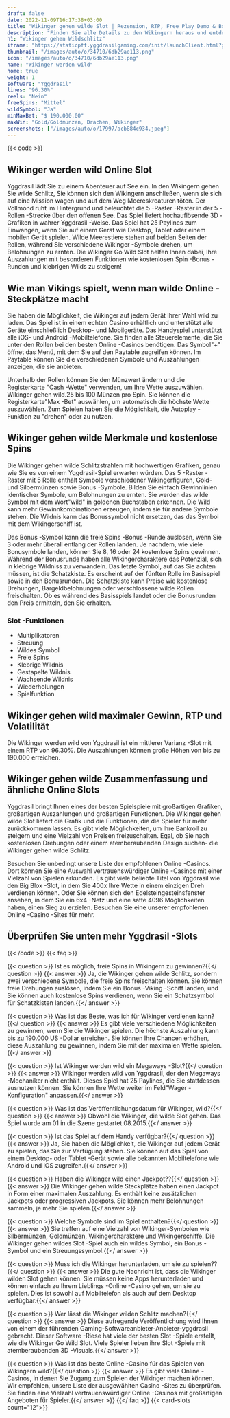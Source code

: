 ```yaml
---
draft: false
date: 2022-11-09T16:17:38+03:00
title: "Wikinger gehen wilde Slot | Rezension, RTP, Free Play Demo & Bonus"
description: "Finden Sie alle Details zu den Wikingern heraus und entdecken Sie die Details wie Auszahlungen, Volatilität, RTP und erhalten Sie kostenlose Spins und Casino -Bonus von den besten CA -Online -Casinos!"
h1: "Wikinger gehen Wildschlitz"
iframe: "https://staticpff.yggdrasilgaming.com/init/launchClient.html?gameid=7316&lang=en&curr=EUR&org=Demo&key=&channel=pc"
thumbnail: "/images/auto/o/34710/6db29ae113.png"
icon: "/images/auto/o/34710/6db29ae113.png"
name: "Wikinger werden wild"
home: true
weight: 1
software: "Yggdrasil"
lines: "96.30%"
reels: "Nein"
freeSpins: "Mittel"
wildSymbol: "Ja"
minMaxBet: "$ 190.000.00"
maxWin: "Gold/Goldmünzen, Drachen, Wikinger"
screenshots: ["/images/auto/o/17997/acb884c934.jpeg"]
---
```


{{< code >}}<h2>Wikinger werden wild Online Slot</h2><p>Yggdrasil lädt Sie zu einem Abenteuer auf See ein. In den Wikingern gehen Sie wilde Schlitz, Sie können sich den Wikingern anschließen, wenn sie sich auf eine Mission wagen und auf dem Weg Meereskreaturen töten. Der Vollmond ruht im Hintergrund und beleuchtet die 5 -Raster -Raster in der 5 -Rollen -Strecke über den offenen See. Das Spiel liefert hochauflösende 3D -Grafiken in wahrer Yggdrasil -Weise. Das Spiel hat 25 Paylines zum Einwangen, wenn Sie auf einem Gerät wie Desktop, Tablet oder einem mobilen Gerät spielen. Wilde Meerestiere stehen auf beiden Seiten der Rollen, während Sie verschiedene Wikinger -Symbole drehen, um Belohnungen zu ernten. Die Wikinger Go Wild Slot helfen Ihnen dabei, Ihre Auszahlungen mit besonderen Funktionen wie kostenlosen Spin -Bonus -Runden und klebrigen Wilds zu steigern!</p><h2>Wie man Vikings spielt, wenn man wilde Online -Steckplätze macht</h2><p>Sie haben die Möglichkeit, die Wikinger auf jedem Gerät Ihrer Wahl wild zu laden. Das Spiel ist in einem echten Casino erhältlich und unterstützt alle Geräte einschließlich Desktop- und Mobilgeräte. Das Handyspiel unterstützt alle iOS- und Android -Mobiltelefone. Sie finden alle Steuerelemente, die Sie unter den Rollen bei den besten Online -Casinos benötigen. Das Symbol"+" öffnet das Menü, mit dem Sie auf den Paytable zugreifen können. Im Paytable können Sie die verschiedenen Symbole und Auszahlungen anzeigen, die sie anbieten.</p><p>Unterhalb der Rollen können Sie den Münzwert ändern und die Registerkarte "Cash -Wette" verwenden, um Ihre Wette auszuwählen. Wikinger gehen wild.25 bis 100 Münzen pro Spin.  Sie können die Registerkarte"Max -Bet" auswählen, um automatisch die höchste Wette auszuwählen. Zum Spielen haben Sie die Möglichkeit, die Autoplay -Funktion zu "drehen" oder zu nutzen.</p><h2>Wikinger gehen wilde Merkmale und kostenlose Spins</h2><p>Die Wikinger gehen wilde Schlitzstrahlen mit hochwertigen Grafiken, genau wie Sie es von einem Yggdrasil-Spiel erwarten würden. Das 5 -Raster -Raster mit 5 Rolle enthält Symbole verschiedener Wikingerfiguren, Gold- und Silbermünzen sowie Bonus -Symbole. Bilden Sie einfach Gewinnlinien identischer Symbole, um Belohnungen zu ernten. Sie werden das wilde Symbol mit dem Wort"wild" in goldenen Buchstaben erkennen. Die Wild kann mehr Gewinnkombinationen erzeugen, indem sie für andere Symbole stehen. Die Wildnis kann das Bonussymbol nicht ersetzen, das das Symbol mit dem Wikingerschiff ist.</p><p>Das Bonus -Symbol kann die freie Spins -Bonus -Runde auslösen, wenn Sie 3 oder mehr überall entlang der Rollen landen. Je nachdem, wie viele Bonusymbole landen, können Sie 8, 16 oder 24 kostenlose Spins gewinnen. Während der Bonusrunde haben alle Wikingercharaktere das Potenzial, sich in klebrige Wildniss zu verwandeln. Das letzte Symbol, auf das Sie achten müssen, ist die Schatzkiste. Es erscheint auf der fünften Rolle im Basisspiel sowie in den Bonusrunden. Die Schatzkiste kann Preise wie kostenlose Drehungen, Bargeldbelohnungen oder verschlossene wilde Rollen freischalten. Ob es während des Basisspiels landet oder die Bonusrunden den Preis ermitteln, den Sie erhalten.</p><h3>
Slot -Funktionen</h3><ul>
<li></span>
Multiplikatoren</li>
<li></span>
Streuung</li>
<li></span>
Wildes Symbol</li>
<li></span>
Freie Spins</li>
<li></span>
Klebrige Wildnis</li>
<li></span>
Gestapelte Wildnis</li>
<li></span>
Wachsende Wildnis</li>
<li></span>
Wiederholungen</li>
<li></span>
Spielfunktion</li></ul><h2>Wikinger gehen wild maximaler Gewinn, RTP und Volatilität</h2><p>Die Wikinger werden wild von Yggdrasil ist ein mittlerer Varianz -Slot mit einem RTP von 96.30%. Die Auszahlungen können große Höhen von bis zu 190.000 erreichen.</p><h2>Wikinger gehen wilde Zusammenfassung und ähnliche Online Slots</h2><p>Yggdrasil bringt Ihnen eines der besten Spielspiele mit großartigen Grafiken, großartigen Auszahlungen und großartigen Funktionen. Die Wikinger gehen wilde Slot liefert die Grafik und die Funktionen, die die Spieler für mehr zurückkommen lassen. Es gibt viele Möglichkeiten, um Ihre Bankroll zu steigern und eine Vielzahl von Preisen freizuschalten. Egal, ob Sie nach kostenlosen Drehungen oder einem atemberaubenden Design suchen- die Wikinger gehen wilde Schlitz.</p><p>Besuchen Sie unbedingt unsere Liste der empfohlenen Online -Casinos. Dort können Sie eine Auswahl vertrauenswürdiger Online -Casinos mit einer Vielzahl von Spielen erkunden. Es gibt viele beliebte Titel von Yggdrasil wie den Big Blox -Slot, in dem Sie 400x Ihre Wette in einem einzigen Dreh verdienen können. Oder Sie können sich den Edelsteingesteinsfenster ansehen, in dem Sie ein 6x4 -Netz und eine satte 4096 Möglichkeiten haben, einen Sieg zu erzielen. Besuchen Sie eine unserer empfohlenen Online -Casino -Sites für mehr.</p><h2>Überprüfen Sie unten mehr Yggdrasil -Slots</h2>
{{< /code >}}
{{< faq >}}

{{< question >}} Ist es möglich, freie Spins in Wikingern zu gewinnen?{{</ question >}}
{{< answer >}} Ja, die Wikinger gehen wilde Schlitz, sondern zwei verschiedene Symbole, die freie Spins freischalten können. Sie können freie Drehungen auslösen, indem Sie ein Bonus -Viking -Schiff landen, und Sie können auch kostenlose Spins verdienen, wenn Sie ein Schatzsymbol für Schatzkisten landen.{{</ answer >}}

{{< question >}} Was ist das Beste, was ich für Wikinger verdienen kann?{{</ question >}}
{{< answer >}} Es gibt viele verschiedene Möglichkeiten zu gewinnen, wenn Sie die Wikinger spielen. Die höchste Auszahlung kann bis zu 190.000 US -Dollar erreichen. Sie können Ihre Chancen erhöhen, diese Auszahlung zu gewinnen, indem Sie mit der maximalen Wette spielen.{{</ answer >}}

{{< question >}} Ist Wikinger werden wild ein Megaways -Slot?{{</ question >}}
{{< answer >}} Wikinger werden wild von Yggdrasil, der den Megaways -Mechaniker nicht enthält. Dieses Spiel hat 25 Paylines, die Sie stattdessen ausnutzen können. Sie können Ihre Wette weiter im Feld"Wager -Konfiguration" anpassen.{{</ answer >}}

{{< question >}} Was ist das Veröffentlichungsdatum für Wikinger, wild?{{</ question >}}
{{< answer >}} Obwohl die Wikinger, die wilde Slot gehen. Das Spiel wurde am 01 in die Szene gestartet.08.2015.{{</ answer >}}

{{< question >}} Ist das Spiel auf dem Handy verfügbar?{{</ question >}}
{{< answer >}} Ja, Sie haben die Möglichkeit, die Wikinger auf jedem Gerät zu spielen, das Sie zur Verfügung stehen. Sie können auf das Spiel von einem Desktop- oder Tablet -Gerät sowie alle bekannten Mobiltelefone wie Android und iOS zugreifen.{{</ answer >}}

{{< question >}} Haben die Wikinger wild einen Jackpot??{{</ question >}}
{{< answer >}} Die Wikinger gehen wilde Steckplätze haben einen Jackpot in Form einer maximalen Auszahlung. Es enthält keine zusätzlichen Jackpots oder progressiven Jackpots. Sie können mehr Belohnungen sammeln, je mehr Sie spielen.{{</ answer >}}

{{< question >}} Welche Symbole sind im Spiel enthalten?{{</ question >}}
{{< answer >}} Sie treffen auf eine Vielzahl von Wikinger-Symbolen wie Silbermünzen, Goldmünzen, Wikingercharaktere und Wikingerschiffe. Die Wikinger gehen wildes Slot -Spiel auch ein wildes Symbol, ein Bonus -Symbol und ein Streuungssymbol.{{</ answer >}}

{{< question >}} Muss ich die Wikinger herunterladen, um sie zu spielen??{{</ question >}}
{{< answer >}} Die gute Nachricht ist, dass die Wikinger wilden Slot gehen können. Sie müssen keine Apps herunterladen und können einfach zu Ihrem Lieblings -Online -Casino gehen, um sie zu spielen. Dies ist sowohl auf Mobiltelefon als auch auf dem Desktop verfügbar.{{</ answer >}}

{{< question >}} Wer lässt die Wikinger wilden Schlitz machen?{{</ question >}}
{{< answer >}} Diese aufregende Veröffentlichung wird Ihnen von einem der führenden Gaming-Softwareanbieter-Anbieter-yggdrasil gebracht. Dieser Software -Riese hat viele der besten Slot -Spiele erstellt, wie die Wikinger Go Wild Slot. Viele Spieler lieben ihre Slot -Spiele mit atemberaubenden 3D -Visuals.{{</ answer >}}

{{< question >}} Was ist das beste Online -Casino für das Spielen von Wikingern wild?{{</ question >}}
{{< answer >}} Es gibt viele Online -Casinos, in denen Sie Zugang zum Spielen der Wikinger machen können. Wir empfehlen, unsere Liste der ausgewählten Casino -Sites zu überprüfen. Sie finden eine Vielzahl vertrauenswürdiger Online -Casinos mit großartigen Angeboten für Spieler.{{</ answer >}}
{{</ faq >}}
{{< card-slots count="12">}}